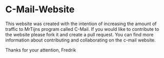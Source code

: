 C-Mail-Website
==============

This website was created with the intention of increasing the amount of traffic to MrTijns program called C-Mail.
If you would like to contribute to the website please fork it and create a pull request. You can find more information about contributing and collaborating on the c-mail website.

Thanks for your attention,
Fredrik
